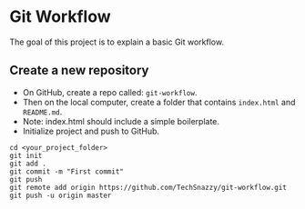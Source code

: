 # Git Workflow

The goal of this project is to explain a basic Git workflow.

## Create a new repository

- On GitHub, create a repo called: `git-workflow`.
- Then on the local computer, create a folder that contains `index.html` and `README.md`.
- Note: index.html should include a simple boilerplate.
- Initialize project and push to GitHub.

```
cd <your_project_folder>
git init
git add .
git commit -m "First commit"
git push
git remote add origin https://github.com/TechSnazzy/git-workflow.git
git push -u origin master
```
